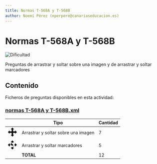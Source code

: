 ```yaml
---
title: Normas T-568A y T-568B
author: Noemí Pérez (nperpere@canariaseducacion.es)
---
```


# Normas T-568A y T-568B


![Dificultad](https://img.shields.io/badge/Dificultad-Media-yellow)


Preguntas de arrastrar y soltar sobre una imagen y de arrastrar y soltar marcadores

## Contenido

Ficheros de preguntas disponibles en esta actividad:


### [normas T-568A y T-568B.xml](https://github.com/iescanarias/actividades/tree/main/redes/cableado/normas%20T-568A%20y%20T-568B/normas%20T-568A%20y%20T-568B.xml)

|   | Tipo              | Cantidad                   |
| - | ----------------- | -------------------------- |
| ![ddimageortext](https://raw.githubusercontent.com/iescanarias/actividades/main/.actirepo/icons/ddimageortext.svg) | Arrastrar y soltar sobre una imagen | 7 |
| ![ddmarker](https://raw.githubusercontent.com/iescanarias/actividades/main/.actirepo/icons/ddmarker.svg) | Arrastrar y soltar marcadores | 5 |
|   | **TOTAL**         | 12 |




